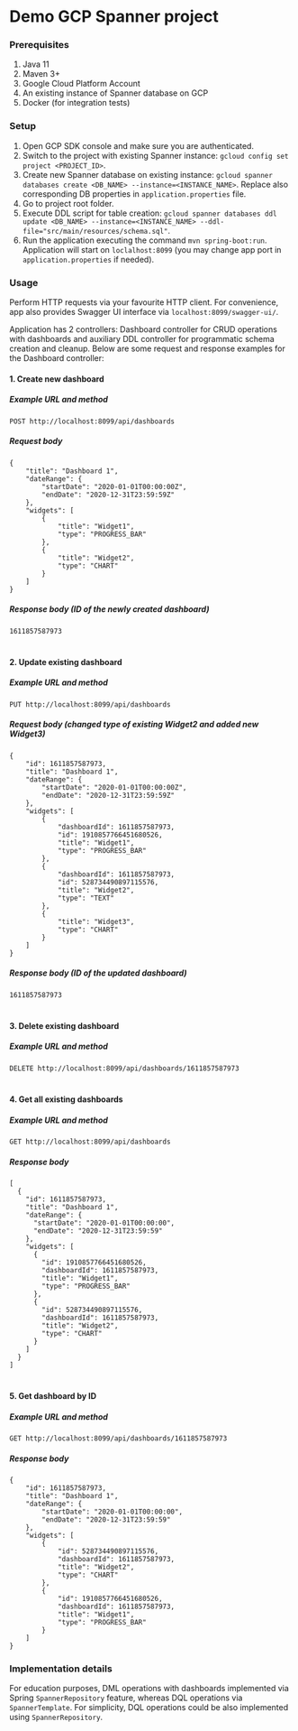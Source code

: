 # Demo GCP Spanner project

### Prerequisites
1. Java 11
2. Maven 3+
3. Google Cloud Platform Account
4. An existing instance of Spanner database on GCP
5. Docker (for integration tests)

### Setup
1. Open GCP SDK console and make sure you are authenticated.
2. Switch to the project with existing Spanner instance: 
`gcloud config set project <PROJECT_ID>`.
3. Create new Spanner database on existing instance: 
`gcloud spanner databases create <DB_NAME> --instance=<INSTANCE_NAME>`.
Replace also corresponding DB properties in `application.properties` file.
4. Go to project root folder.
5. Execute DDL script for table creation: 
`gcloud spanner databases ddl update <DB_NAME> --instance=<INSTANCE_NAME> --ddl-file="src/main/resources/schema.sql"`.
5. Run the application executing the command `mvn spring-boot:run`. Application will start on `loclalhost:8099` 
(you may change app port in `application.properties` if needed).

### Usage
Perform HTTP requests via your favourite HTTP client. For convenience, app also provides Swagger UI interface via `localhost:8099/swagger-ui/`.

Application has 2 controllers: Dashboard controller for CRUD operations with dashboards and auxiliary DDL controller for programmatic schema creation and cleanup.
Below are some request and response examples for the Dashboard controller:

#### 1. Create new dashboard

##### Example URL and method
```
POST http://localhost:8099/api/dashboards
```
##### Request body
```
{
    "title": "Dashboard 1",
    "dateRange": {
        "startDate": "2020-01-01T00:00:00Z",
        "endDate": "2020-12-31T23:59:59Z"
    },
    "widgets": [
        {
            "title": "Widget1",
            "type": "PROGRESS_BAR"
        },
        {
            "title": "Widget2",
            "type": "CHART"
        }
    ]
}
```

##### Response body (ID of the newly created dashboard)
```
1611857587973
```

#
#### 2. Update existing dashboard

##### Example URL and method
```
PUT http://localhost:8099/api/dashboards
```
##### Request body (changed type of existing Widget2 and added new Widget3)
```
{
    "id": 1611857587973,
    "title": "Dashboard 1",
    "dateRange": {
        "startDate": "2020-01-01T00:00:00Z",
        "endDate": "2020-12-31T23:59:59Z"
    },
    "widgets": [
        {
            "dashboardId": 1611857587973,
            "id": 1910857766451680526,
            "title": "Widget1",
            "type": "PROGRESS_BAR"
        },
        {
            "dashboardId": 1611857587973,
            "id": 528734490897115576,
            "title": "Widget2",
            "type": "TEXT"
        },
        {
            "title": "Widget3",
            "type": "CHART"
        }
    ]
}
```

##### Response body (ID of the updated dashboard)
```
1611857587973
```

#
#### 3. Delete existing dashboard

##### Example URL and method
```
DELETE http://localhost:8099/api/dashboards/1611857587973
```

#
#### 4. Get all existing dashboards

##### Example URL and method
```
GET http://localhost:8099/api/dashboards
```

##### Response body
```
[
  {
    "id": 1611857587973,
    "title": "Dashboard 1",
    "dateRange": {
      "startDate": "2020-01-01T00:00:00",
      "endDate": "2020-12-31T23:59:59"
    },
    "widgets": [
      {
        "id": 1910857766451680526,
        "dashboardId": 1611857587973,
        "title": "Widget1",
        "type": "PROGRESS_BAR"
      },
      {
        "id": 528734490897115576,
        "dashboardId": 1611857587973,
        "title": "Widget2",
        "type": "CHART"
      }
    ]
  }
]
```

#
#### 5. Get dashboard by ID

##### Example URL and method
```
GET http://localhost:8099/api/dashboards/1611857587973
```

##### Response body
```
{
    "id": 1611857587973,
    "title": "Dashboard 1",
    "dateRange": {
        "startDate": "2020-01-01T00:00:00",
        "endDate": "2020-12-31T23:59:59"
    },
    "widgets": [
        {
            "id": 528734490897115576,
            "dashboardId": 1611857587973,
            "title": "Widget2",
            "type": "CHART"
        },
        {
            "id": 1910857766451680526,
            "dashboardId": 1611857587973,
            "title": "Widget1",
            "type": "PROGRESS_BAR"
        }
    ]
}
```

### Implementation details
For education purposes, DML operations with dashboards implemented via Spring `SpannerRepository` feature, whereas DQL operations via `SpannerTemplate`. 
For simplicity, DQL operations could be also implemented using `SpannerRepository`.